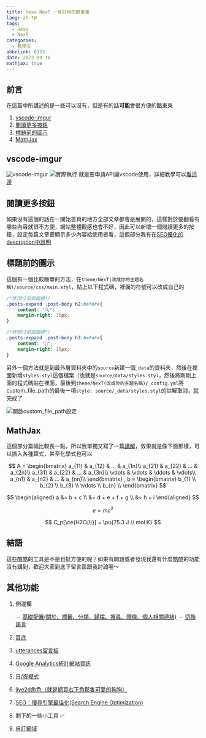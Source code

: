 ```yaml
---
title: Hexo-NexT 一些好用的酷東東
lang: zh-TW
tags:
  - Hexo
  - NexT
categories:
  - 教學文
abbrlink: 6153
date: 2023-09-10
mathjax: true
---
```


## 前言

在這篇中所講述的是一些可以沒有，但是有的話**可能**會很方便的酷東東

<!--more-->

1. [vscode-imgur](/NexT-some-cool-tools/#vscode-imgur)
2. [閱讀更多按鈕](/NexT-some-cool-tools/#閱讀更多按鈕)
3. [標題前的圖示](/NexT-some-cool-tools/#標題前的圖示)
4. [MathJax](/NexT-some-cool-tools/#mathjax)

## vscode-imgur

![vscode-imgur](https://i.imgur.com/m8LaSvK.png)
![實際執行](https://i.imgur.com/jPm7V6t.gif)
就是要申請API讓vscode使用，詳細教學可以[看這邊](https://israynotarray.com/hexo/20201012/473855281/)

## 閱讀更多按鈕

如果沒有這個的話在一開始首頁的地方全部文章都會是展開的，這樣對於要翻看有哪些內容就很不方便，網站整體觀感也會不好，因此可以新增一個閱讀更多的按鈕，設定每篇文章要顯示多少內容給使用者看，這個部分我有在[SEO優化的description中說明](/SEO-Search-Engine-Optimization/#新增description)

## 標題前的圖示

這個有一個比較簡單的方法，在`theme/NexT(改成你的主題名稱)/source/css/main.styl`，貼上以下程式碼，裡面的符號可以改成自己的

```css
/*修改h2前面圖標*/
.posts-expand .post-body h2:before{
    content: "🔍";
    margin-right: 16px;
}

/*修改h3前面圖標*/
.posts-expand .post-body h3:before{
    content: "📌";
    margin-right: 16px;
}
```

另外一個方法就是到最外層資料夾中的`source`新建一個`_data`的資料夾，然後在裡面新增`styles.styl`這個檔案（也就是`source/data/styles.styl`，然後將剛剛上面的程式碼貼在裡面，最後到`theme/NexT(改成你的主題名稱)/_config.yml`將custom_file_path的最後一項`style: source/_data/styles.styl`的註解取消，就完成了

![開啟custom_file_path設定](https://i.imgur.com/ndD3yh1.png)

## MathJax

這個部分篇幅比較長一點，所以我單獨又寫了一篇[講解](/Hexo-Next_MathJax)，效果就是像下面那樣，可以插入各種算式，甚至化學式也可以

$$
A = \begin{bmatrix}
        a_{11}    & a_{12}    & ...    & a_{1n}\\
        a_{21}    & a_{22}    & ...    & a_{2n}\\
        a_{31}    & a_{22}    & ...    & a_{3n}\\
        \vdots    & \vdots    & \ddots & \vdots\\
        a_{n1}    & a_{n2}    & ... & a_{nn}\\
    \end{bmatrix} , b = \begin{bmatrix}
        b_{1}  \\
        b_{2}  \\
        b_{3}  \\
        \vdots \\
        b_{n}  \\
    \end{bmatrix}
$$

$$
\begin{aligned}
a &= b + c \\  
  &= d + e + f + g \\  
  &= h + i
\end{aligned}
$$

$$
e=mc^2
$$

$$
C_p[\ce{H2O(l)}] = \pu{75.3 J // mol K}
$$

## 結語

這些酷酷的工具是不是也挺方便的呢？如果有問題或者發現我還有什麼酷酷的功能沒有講到，歡迎大家到底下留言區跟我討論喔～

## 其他功能

1. 側邊欄

    － [基礎配置(關於、標籤、分類、歸檔、搜尋、頭像、個人相關連結)](/NexT-sidebar-basic)
    － [切換語言](/NexT-sidebar-switch-lang)

2. [頁底](/NexT-footer)
3. [utterances留言板](/NexT-utterances-comment-box)
4. [Google Analytics統計網站資訊](/NexT-google-analytics)
5. [日/夜模式](/NexT-dark-light-mode)
6. [live2d角色（就是網頁右下角那隻可愛的狗狗）](/NexT-live2d)
7. [SEO：搜尋引擎最佳化(Search Engine Optimization)](/SEO-Search-Engine-Optimization)
8. 剩下的一些小工具 ✅
9. [自訂網域](/Hexo-NexT_custom_domain)

